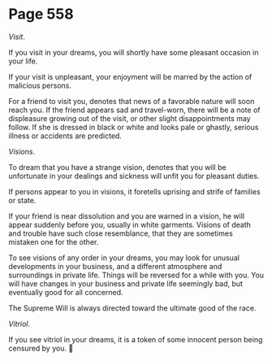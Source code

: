 # Page 558
_Visit_.


If you visit in your dreams, you will shortly have some pleasant occasion
in your life.


If your visit is unpleasant, your enjoyment will be marred by the action
of malicious persons.


For a friend to visit you, denotes that news of a favorable
nature will soon reach you. If the friend appears sad
and travel-worn, there will be a note of displeasure growing
out of the visit, or other slight disappointments may follow.
If she is dressed in black or white and looks pale or ghastly,
serious illness or accidents are predicted.


_Visions_.


To dream that you have a strange vision, denotes that you will be unfortunate
in your dealings and sickness will unfit you for pleasant duties.


If persons appear to you in visions, it foretells uprising and strife
of families or state.


If your friend is near dissolution and you are warned in a vision,
he will appear suddenly before you, usually in white garments.
Visions of death and trouble have such close resemblance,
that they are sometimes mistaken one for the other.


To see visions of any order in your dreams, you may look for unusual
developments in your business, and a different atmosphere and surroundings
in private life. Things will be reversed for a while with you.
You will have changes in your business and private life seemingly bad,
but eventually good for all concerned.


The Supreme Will is always directed toward the ultimate good of the race.


_Vitriol_.


If you see vitriol in your dreams, it is a token of some innocent
person being censured by you.

